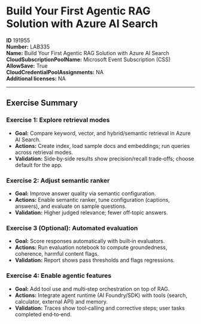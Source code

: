 # Build Your First Agentic RAG Solution with Azure AI Search

**ID** 191955  
**Number:** LAB335  
**Name:** Build Your First Agentic RAG Solution with Azure AI Search
**CloudSubscriptionPoolName:** Microsoft Event Subscription (CSS)  
**AllowSave:** True  
**CloudCredentialPoolAssignments:** NA  
**Additional licenses:** NA  

---

## Exercise Summary
### Exercise 1: Explore retrieval modes
- **Goal:** Compare keyword, vector, and hybrid/semantic retrieval in Azure AI Search.
- **Actions:** Create index, load sample docs and embeddings; run queries across retrieval modes.
- **Validation:** Side‑by‑side results show precision/recall trade‑offs; choose default for the app.

### Exercise 2: Adjust semantic ranker
- **Goal:** Improve answer quality via semantic configuration.
- **Actions:** Enable semantic ranker, tune configuration (captions, answers), and evaluate on sample questions.
- **Validation:** Higher judged relevance; fewer off‑topic answers.

### Exercise 3 (Optional): Automated evaluation
- **Goal:** Score responses automatically with built‑in evaluators.
- **Actions:** Run evaluation notebook to compute groundedness, coherence, harmful content flags.
- **Validation:** Report shows pass thresholds and flags regressions.

### Exercise 4: Enable agentic features
- **Goal:** Add tool use and multi‑step orchestration on top of RAG.
- **Actions:** Integrate agent runtime (AI Foundry/SDK) with tools (search, calculator, external API) and memory.
- **Validation:** Traces show tool‑calling and corrective steps; user tasks completed end‑to‑end.
